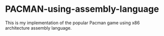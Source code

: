 # PACMAN-using-assembly-language
This is my implementation of the popular Pacman game using x86 architecture assembly language.
